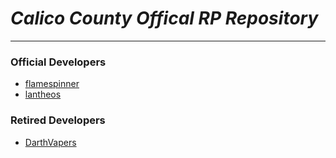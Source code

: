 # ***Calico County Offical RP Repository***
___


### Official Developers
  * [flamespinner](https://github.com/flamespinner)
  * [lantheos](https://github.com/lantheos)
### Retired Developers
  * [DarthVapers](https://github.com/darthvapers)
